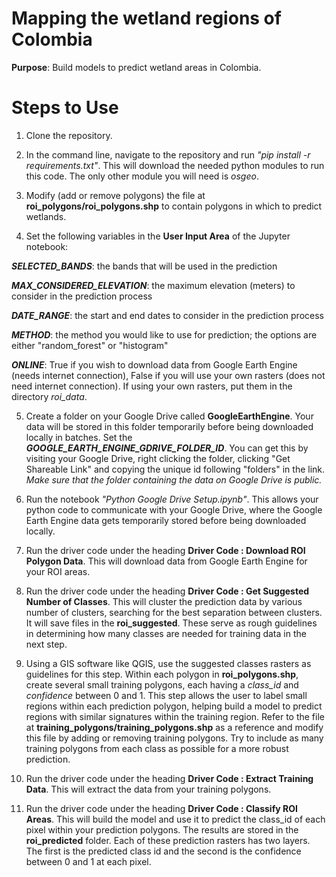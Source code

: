 # Mapping the wetland regions of Colombia

**Purpose**: Build models to predict wetland areas in Colombia.

# Steps to Use

1. Clone the repository.

2. In the command line, navigate to the repository and run *"pip install -r requirements.txt"*. This will download the needed python modules to run this code. The only other module you will need is *osgeo*.

3. Modify (add or remove polygons) the file at **roi_polygons/roi_polygons.shp** to contain polygons in which to predict wetlands. 

4. Set the following variables in the **User Input Area** of the Jupyter notebook:

***SELECTED_BANDS***: the bands that will be used in the prediction

***MAX_CONSIDERED_ELEVATION***: the maximum elevation (meters) to consider in the prediction process

***DATE_RANGE***: the start and end dates to consider in the prediction process

***METHOD***: the method you would like to use for prediction; the options are either "random_forest" or "histogram"

***ONLINE***: True if you wish to download data from Google Earth Engine (needs internet connection), False if you will use your own rasters (does not need internet connection). If using your own rasters, put them in the directory *roi_data*.

5. Create a folder on your Google Drive called **GoogleEarthEngine**. Your data will be stored in this folder temporarily before being downloaded locally in batches. Set the ***GOOGLE_EARTH_ENGINE_GDRIVE_FOLDER_ID***. You can get this by visiting your Google Drive, right clicking the folder, clicking "Get Shareable Link" and copying the unique id following "folders" in the link. *Make sure that the folder containing the data on Google Drive is public.*

6. Run the notebook *"Python Google Drive Setup.ipynb"*. This allows your python code to communicate with your Google Drive, where the Google Earth Engine data gets temporarily stored before being downloaded locally.

7. Run the driver code under the heading **Driver Code : Download ROI Polygon Data**. This will download data from Google Earth Engine for your ROI areas.

7. Run the driver code under the heading **Driver Code : Get Suggested Number of Classes**. This will cluster the prediction data by various number of clusters, searching for the best separation between clusters. It will save files in the **roi_suggested**. These serve as rough guidelines in determining how many classes are needed for training data in the next step.

8. Using a GIS software like QGIS, use the suggested classes rasters as guidelines for this step. Within each polygon in **roi_polygons.shp**, create several small training polygons, each having a *class_id* and *confidence* between 0 and 1. This step allows the user to label small regions within each prediction polygon, helping build a model to predict regions with similar signatures within the training region. Refer to the file at **training_polygons/training_polygons.shp** as a reference and modify this file by adding or removing training polygons. Try to include as many training polygons from each class as possible for a more robust prediction.

9. Run the driver code under the heading **Driver Code : Extract Training Data**. This will extract the data from your training polygons.

10. Run the driver code under the heading **Driver Code : Classify ROI Areas**. This will build the model and use it to predict the class_id of each pixel within your prediction polygons. The results are stored in the **roi_predicted** folder. Each of these prediction rasters has two layers. The first is the predicted class id and the second is the confidence between 0 and 1 at each pixel.

